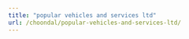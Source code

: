 ```yaml
---
title: "popular vehicles and services ltd"
url: /choondal/popular-vehicles-and-services-ltd/
---
```

